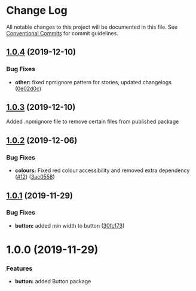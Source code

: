 # Change Log

All notable changes to this project will be documented in this file.
See [Conventional Commits](https://conventionalcommits.org) for commit guidelines.

## [1.0.4](https://github.com/telus/pm-kit/compare/@pm-kit/button@1.0.3...@pm-kit/button@1.0.4) (2019-12-10)


### Bug Fixes

* **other:** fixed npmignore pattern for stories, updated changelogs ([0e02d0c](https://github.com/telus/pm-kit/commit/0e02d0c53b3a88905d51d4a8cc1b7e8f6da939fa))





## [1.0.3](https://github.com/telus/pm-kit/compare/@pm-kit/button@1.0.2...@pm-kit/button@1.0.3) (2019-12-10)

Added .npmignore file to remove certain files from published package

## [1.0.2](https://github.com/telus/pm-kit/compare/@pm-kit/button@1.0.1...@pm-kit/button@1.0.2) (2019-12-06)

### Bug Fixes

- **colours:** Fixed red colour accessibility and removed extra dependency ([#12](https://github.com/telus/pm-kit/pull/12)) ([3ac0558](https://github.com/telus/pm-kit/commit/3ac0558c9a7d10b6cde552803ecb84d04942a965))

## [1.0.1](https://github.com/telus/pm-kit/compare/@pm-kit/button@1.0.0...@pm-kit/button@1.0.1) (2019-11-29)

### Bug Fixes

- **button:** added min width to button ([30fc173](https://github.com/telus/pm-kit/commit/30fc1730b6e785f26179595ca707a414eda359bd))

# 1.0.0 (2019-11-29)

### Features

- **button:** added Button package
